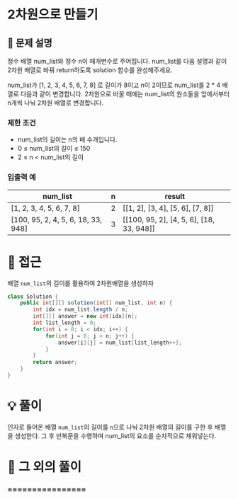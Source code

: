 # 2차원으로 만들기

## 📌 문제 설명

정수 배열 num_list와 정수 n이 매개변수로 주어집니다. num_list를 다음 설명과 같이 2차원 배열로 바꿔 return하도록 solution 함수를 완성해주세요.

num_list가 [1, 2, 3, 4, 5, 6, 7, 8] 로 길이가 8이고 n이 2이므로 num_list를 2 \* 4 배열로 다음과 같이 변경합니다. 2차원으로 바꿀 때에는 num_list의 원소들을 앞에서부터 n개씩 나눠 2차원 배열로 변경합니다.

### 제한 조건

- num_list의 길이는 n의 배 수개입니다.
- 0 ≤ num_list의 길이 ≤ 150
- 2 ≤ n < num_list의 길이

### 입출력 예

| num_list                           | n   | result                                   |
| ---------------------------------- | --- | ---------------------------------------- |
| [1, 2, 3, 4, 5, 6, 7, 8]           | 2   | [[1, 2], [3, 4], [5, 6], [7, 8]]         |
| [100, 95, 2, 4, 5, 6, 18, 33, 948] | 3   | [[100, 95, 2], [4, 5, 6], [18, 33, 948]] |

# 🧐 접근

배열 `num_list`의 길이를 활용하여 2차원배열을 생성하자

```java
class Solution {
    public int[][] solution(int[] num_list, int n) {
        int idx = num_list.length / n;
        int[][] answer = new int[idx][n];
        int list_length = 0;
        for(int i = 0; i < idx; i++) {
            for(int j = 0; j < n; j++) {
                answer[i][j] = num_list[list_length++];
            }
        }
        return answer;
    }
}
```

# 💡 풀이

인자로 들어온 배열 `num_list`의 길이를 `n`으로 나눠 2차원 배열의 길이를 구한 후 배열을 생성한다. 그 후 반복문을 수행하며 num_list의 요소를 순차적으로 채워넣는다.

# 📘 그 외의 풀이

### ================
